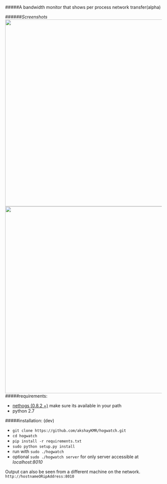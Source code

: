 #####A bandwidth monitor that shows per process network transfer(alpha)
 
######*Screenshots*
<img src="http://i.imgur.com/COOQXlq.png" height="600px">
<img src="http://i.imgur.com/HSBJRsT.png" height="600px">
#####requirements:
  - [nethogs (0.8.2 +)](https://github.com/raboof/nethogs) make sure its available in your path
  - python 2.7

#####installation: (dev)
  - `git clone https://github.com/akshayKMR/hogwatch.git`
  - `cd hogwatch`
  - `pip install -r requirements.txt`
  - `sudo python setup.py install`
  - run with `sudo ./hogwatch`
  - optional `sudo ./hogwatch server` for only server accessible at *localhost:8010*
  
Output can also be seen from a different machine on the network. `http://hostnameORipAddress:8010`
  
